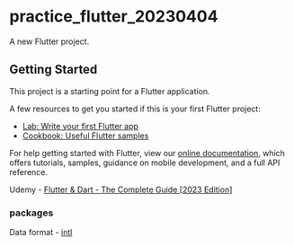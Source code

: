 # practice_flutter_20230404

A new Flutter project.

## Getting Started

This project is a starting point for a Flutter application.

A few resources to get you started if this is your first Flutter project:

- [Lab: Write your first Flutter app](https://flutter.dev/docs/get-started/codelab)
- [Cookbook: Useful Flutter samples](https://flutter.dev/docs/cookbook)

For help getting started with Flutter, view our
[online documentation](https://flutter.dev/docs), which offers tutorials,
samples, guidance on mobile development, and a full API reference.

Udemy - [Flutter & Dart - The Complete Guide [2023 Edition]](https://www.udemy.com/course/learn-flutter-dart-to-build-ios-android-apps/)

### packages
Data format - [intl](https://pub.dev/packages/intl)